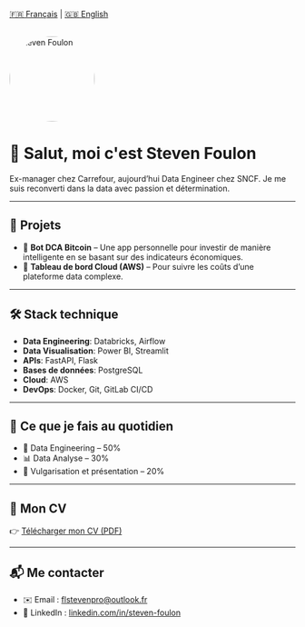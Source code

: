 [🇫🇷 Français](/) | [🇬🇧 English](/en)

<img src="/assets/steven.jpg" alt="Steven Foulon" width="150" style="border-radius: 50%; margin-top: 1rem;">

# 👋 Salut, moi c'est Steven Foulon

Ex-manager chez Carrefour, aujourd’hui Data Engineer chez SNCF. Je me suis reconverti dans la data avec passion et détermination.

---

## 🚀 Projets

- 🎯 **Bot DCA Bitcoin** – Une app personnelle pour investir de manière intelligente en se basant sur des indicateurs économiques.
- 💼 **Tableau de bord Cloud (AWS)** – Pour suivre les coûts d’une plateforme data complexe.

---

## 🛠️ Stack technique

- **Data Engineering**: Databricks, Airflow
- **Data Visualisation**: Power BI, Streamlit
- **APIs**: FastAPI, Flask
- **Bases de données**: PostgreSQL
- **Cloud**: AWS
- **DevOps**: Docker, Git, GitLab CI/CD

---

## 🧠 Ce que je fais au quotidien

- 🔧 Data Engineering – 50%
- 📊 Data Analyse – 30%
- 🎤 Vulgarisation et présentation – 20%

---

## 📄 Mon CV

👉 [Télécharger mon CV (PDF)](/CV_FR.pdf)

---

## 📬 Me contacter

- ✉️ Email : [flstevenpro@outlook.fr](mailto:flstevenpro@outlook.fr)
- 💼 LinkedIn : [linkedin.com/in/steven-foulon](https://linkedin.com/in/steven-foulon-69332514378921)
